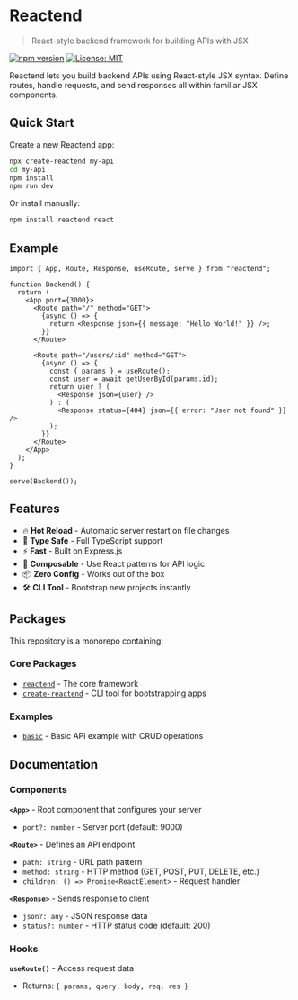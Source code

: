 # Reactend

> React-style backend framework for building APIs with JSX

[![npm version](https://badge.fury.io/js/reactend.svg)](https://badge.fury.io/js/reactend)
[![License: MIT](https://img.shields.io/badge/License-MIT-yellow.svg)](https://opensource.org/licenses/MIT)

Reactend lets you build backend APIs using React-style JSX syntax. Define routes, handle requests, and send responses all within familiar JSX components.

## Quick Start

Create a new Reactend app:

```bash
npx create-reactend my-api
cd my-api
npm install
npm run dev
```

Or install manually:

```bash
npm install reactend react
```

## Example

```tsx
import { App, Route, Response, useRoute, serve } from "reactend";

function Backend() {
  return (
    <App port={3000}>
      <Route path="/" method="GET">
        {async () => {
          return <Response json={{ message: "Hello World!" }} />;
        }}
      </Route>

      <Route path="/users/:id" method="GET">
        {async () => {
          const { params } = useRoute();
          const user = await getUserById(params.id);
          return user ? (
            <Response json={user} />
          ) : (
            <Response status={404} json={{ error: "User not found" }} />
          );
        }}
      </Route>
    </App>
  );
}

serve(Backend());
```

## Features

- 🔥 **Hot Reload** - Automatic server restart on file changes
- 🎯 **Type Safe** - Full TypeScript support
- ⚡ **Fast** - Built on Express.js
- 🧩 **Composable** - Use React patterns for API logic
- 📦 **Zero Config** - Works out of the box
- 🛠️ **CLI Tool** - Bootstrap new projects instantly

## Packages

This repository is a monorepo containing:

### Core Packages

- [`reactend`](./packages/reactend) - The core framework
- [`create-reactend`](./packages/create-reactend) - CLI tool for bootstrapping apps

### Examples

- [`basic`](./examples/basic) - Basic API example with CRUD operations

## Documentation

### Components

**`<App>`** - Root component that configures your server

- `port?: number` - Server port (default: 9000)

**`<Route>`** - Defines an API endpoint

- `path: string` - URL path pattern
- `method: string` - HTTP method (GET, POST, PUT, DELETE, etc.)
- `children: () => Promise<ReactElement>` - Request handler

**`<Response>`** - Sends response to client

- `json?: any` - JSON response data
- `status?: number` - HTTP status code (default: 200)

### Hooks

**`useRoute()`** - Access request data

- Returns: `{ params, query, body, req, res }`
